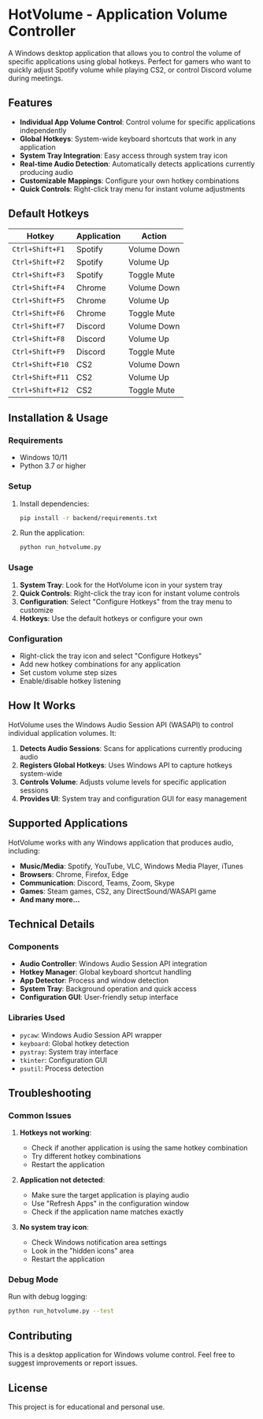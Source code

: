 # HotVolume - Application Volume Controller

A Windows desktop application that allows you to control the volume of specific applications using global hotkeys. Perfect for gamers who want to quickly adjust Spotify volume while playing CS2, or control Discord volume during meetings.

## Features

- **Individual App Volume Control**: Control volume for specific applications independently
- **Global Hotkeys**: System-wide keyboard shortcuts that work in any application
- **System Tray Integration**: Easy access through system tray icon
- **Real-time Audio Detection**: Automatically detects applications currently producing audio
- **Customizable Mappings**: Configure your own hotkey combinations
- **Quick Controls**: Right-click tray menu for instant volume adjustments

## Default Hotkeys

| Hotkey | Application | Action |
|--------|------------|--------|
| `Ctrl+Shift+F1` | Spotify | Volume Down |
| `Ctrl+Shift+F2` | Spotify | Volume Up |
| `Ctrl+Shift+F3` | Spotify | Toggle Mute |
| `Ctrl+Shift+F4` | Chrome | Volume Down |
| `Ctrl+Shift+F5` | Chrome | Volume Up |
| `Ctrl+Shift+F6` | Chrome | Toggle Mute |
| `Ctrl+Shift+F7` | Discord | Volume Down |
| `Ctrl+Shift+F8` | Discord | Volume Up |
| `Ctrl+Shift+F9` | Discord | Toggle Mute |
| `Ctrl+Shift+F10` | CS2 | Volume Down |
| `Ctrl+Shift+F11` | CS2 | Volume Up |
| `Ctrl+Shift+F12` | CS2 | Toggle Mute |

## Installation & Usage

### Requirements
- Windows 10/11
- Python 3.7 or higher

### Setup
1. Install dependencies:
   ```bash
   pip install -r backend/requirements.txt
   ```

2. Run the application:
   ```bash
   python run_hotvolume.py
   ```

### Usage
1. **System Tray**: Look for the HotVolume icon in your system tray
2. **Quick Controls**: Right-click the tray icon for instant volume controls
3. **Configuration**: Select "Configure Hotkeys" from the tray menu to customize
4. **Hotkeys**: Use the default hotkeys or configure your own

### Configuration
- Right-click the tray icon and select "Configure Hotkeys"
- Add new hotkey combinations for any application
- Set custom volume step sizes
- Enable/disable hotkey listening

## How It Works

HotVolume uses the Windows Audio Session API (WASAPI) to control individual application volumes. It:

1. **Detects Audio Sessions**: Scans for applications currently producing audio
2. **Registers Global Hotkeys**: Uses Windows API to capture hotkeys system-wide
3. **Controls Volume**: Adjusts volume levels for specific application sessions
4. **Provides UI**: System tray and configuration GUI for easy management

## Supported Applications

HotVolume works with any Windows application that produces audio, including:
- **Music/Media**: Spotify, YouTube, VLC, Windows Media Player, iTunes
- **Browsers**: Chrome, Firefox, Edge
- **Communication**: Discord, Teams, Zoom, Skype
- **Games**: Steam games, CS2, any DirectSound/WASAPI game
- **And many more...**

## Technical Details

### Components
- **Audio Controller**: Windows Audio Session API integration
- **Hotkey Manager**: Global keyboard shortcut handling
- **App Detector**: Process and window detection
- **System Tray**: Background operation and quick access
- **Configuration GUI**: User-friendly setup interface

### Libraries Used
- `pycaw`: Windows Audio Session API wrapper
- `keyboard`: Global hotkey detection
- `pystray`: System tray interface
- `tkinter`: Configuration GUI
- `psutil`: Process detection

## Troubleshooting

### Common Issues

1. **Hotkeys not working**: 
   - Check if another application is using the same hotkey combination
   - Try different hotkey combinations
   - Restart the application

2. **Application not detected**:
   - Make sure the target application is playing audio
   - Use "Refresh Apps" in the configuration window
   - Check if the application name matches exactly

3. **No system tray icon**:
   - Check Windows notification area settings
   - Look in the "hidden icons" area
   - Restart the application

### Debug Mode
Run with debug logging:
```bash
python run_hotvolume.py --test
```

## Contributing

This is a desktop application for Windows volume control. Feel free to suggest improvements or report issues.

## License

This project is for educational and personal use.
